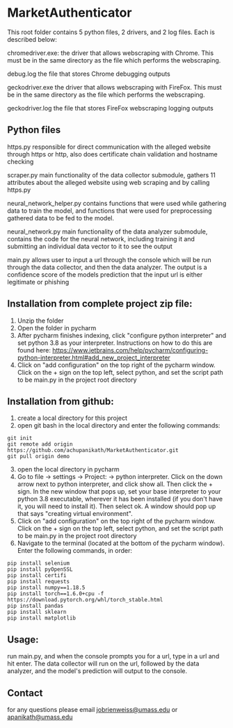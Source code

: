# MarketAuthenticator
This root folder contains 5 python files, 2 drivers, and 2 log files.  Each is described below:


chromedriver.exe:
the driver that allows webscraping with Chrome.  This must be in the same directory as the file which performs the webscraping.

debug.log
the file that stores Chrome debugging outputs

geckodriver.exe
the driver that allows webscraping with FireFox.  This must be in the same directory as the file which performs the webscraping.

geckodriver.log
the file that stores FireFox webscraping logging outputs

Python files
-------------------
https.py
responsible for direct communication with the alleged website through https or http, also does certificate chain validation and hostname checking

scraper.py
main functionality of the data collector submodule, gathers 11 attributes about the alleged website using web scraping and by calling https.py

neural_network_helper.py
contains functions that were used while gathering data to train the model, and functions that were used for preprocessing gathered data to be fed to the model.

neural_network.py
main functionality of the data analyzer submodule, contains the code for the neural network, including training it and submitting an individual data vector to it to see the output

main.py
allows user to input a url through the console which will be run through the data collector, and then the data analyzer.  The output is a confidence score of the models prediction that the input url is either legitimate or phishing


Installation from complete project zip file:
-------------------
1. Unzip the folder
2. Open the folder in pycharm
3. After pycharm finishes indexing, click "configure python interpreter" and set python 3.8 as your interpreter.  Instructions on how to do this are found here: https://www.jetbrains.com/help/pycharm/configuring-python-interpreter.html#add_new_project_interpreter
4. Click on "add configuration" on the top right of the pycharm window.  Click on the + sign on the top left, select python, and set the script path to be main.py in the project root directory

Installation from github:
-------------------
1. create a local directory for this project
2. open git bash in the local directory and enter the following commands:
```
git init
git remote add origin https://github.com/achupanikath/MarketAuthenticator.git
git pull origin demo
```
3. open the local directory in pycharm
4. Go to file -> settings -> Project: -> python interpreter.  Click on the down arrow next to python interpreter, and click show all.  Then click the + sign.  In the new window that pops up, set your base interpreter to your python 3.8 executable, wherever it has been installed (if you don't have it, you will need to install it).  Then select ok.  A window should pop up that says "creating virtual environment".
5. Click on "add configuration" on the top right of the pycharm window.  Click on the + sign on the top left, select python, and set the script path to be main.py in the project root directory
6. Navigate to the terminal (located at the bottom of the pycharm window).  Enter the following commands, in order:
```
pip install selenium
pip install pyOpenSSL
pip install certifi
pip install requests
pip install numpy==1.18.5
pip install torch==1.6.0+cpu -f https://download.pytorch.org/whl/torch_stable.html
pip install pandas
pip install sklearn
pip install matplotlib
```
      
Usage:
-------------------
run main.py, and when the console prompts you for a url, type in a url and hit enter.  The data collector will run on the url, followed by the data analyzer, and the model's prediction will output to the console.

Contact
-------------------
for any questions please email jobrienweiss@umass.edu or apanikath@umass.edu
